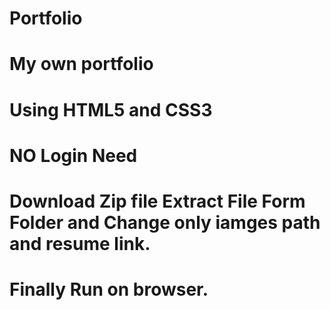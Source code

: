 # Portfolio
# My own portfolio
# Using HTML5 and CSS3
# NO Login Need
# Download Zip file Extract File Form Folder and Change only iamges path and resume link.
# Finally Run on browser.
